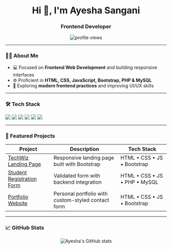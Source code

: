 


<h1 align="center">Hi 👋, I'm Ayesha Sangani</h1>
<h3 align="center">Frontend Developer </h3>

<p align="center">
  <img src="https://komarev.com/ghpvc/?username=AyeshaSangani&label=Profile%20views&color=blueviolet&style=flat" alt="profile views" />
</p>

---

### 👩‍💻 About Me
- 💻 Focused on **Frontend Web Development** and building responsive interfaces
- ⚙️ Proficient in **HTML, CSS, JavaScript, Bootstrap, PHP & MySQL**
- 🌱 Exploring **modern frontend practices** and improving UI/UX skills


---

### 🛠️ Tech Stack
<p align="left">
  <img src="https://img.shields.io/badge/HTML5-E34F26?style=for-the-badge&logo=html5&logoColor=white"/>
  <img src="https://img.shields.io/badge/CSS3-1572B6?style=for-the-badge&logo=css3&logoColor=white"/>
  <img src="https://img.shields.io/badge/JavaScript-F7DF1E?style=for-the-badge&logo=javascript&logoColor=black"/>
  <img src="https://img.shields.io/badge/Bootstrap-6f2cf3?style=for-the-badge&logo=bootstrap&logoColor=white"/>
  <img src="https://img.shields.io/badge/PHP-777bb4?style=for-the-badge&logo=php&logoColor=white"/>
  <img src="https://img.shields.io/badge/MySQL-4479A1?style=for-the-badge&logo=mysql&logoColor=white"/>
</p>

---

### 🚀 Featured Projects
| Project | Description | Tech Stack |
|---------|-------------|------------|
| [TechWiz Landing Page](https://github.com/AyeshaSangani/techwiz-landingpage-bootstrap) | Responsive landing page built with Bootstrap | HTML • CSS • JS • Bootstrap |
| [Student Registration Form](#) | Validated form with backend integration | HTML • CSS • JS • PHP • MySQL |
| [Portfolio Website](#) | Personal portfolio with custom-styled contact form | HTML • CSS • JS • Bootstrap |

---
### 📈 GitHub Stats
<p align="center">
  <img src="https://github-readme-stats.vercel.app/api?username=AyeshaSangani&show_icons=true&theme=dark" alt="Ayesha's GitHub stats" />
</p>

